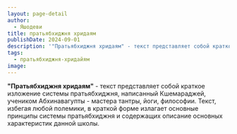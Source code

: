 ```yaml
---
layout: page-detail
author:
  - Яшодеви
title: пратьябхиджня хридаям
publishDate: 2024-09-01
description: '"Пратьябхиджня хридаям" - текст представляет собой краткое изложение системы пратьябхиджня, написанный Кшемараджей, учеником Абхинавагупты - мастера тантры, йоги, философии. Текст, избегая любой полемики, в краткой форме излагает основные принципы системы пратьябхиджня и содержащих описание основных характеристик данной школы.'
tags:
  - пратьябхиджня-хридайям
image:
---
```

**"Пратьябхиджня хридаям"** - текст представляет собой краткое изложение системы пратьябхиджня, написанный Кшемараджей, учеником Абхинавагупты - мастера тантры, йоги, философии. Текст, избегая любой полемики, в краткой форме излагает основные принципы системы пратьябхиджня и содержащих описание основных характеристик данной школы.

